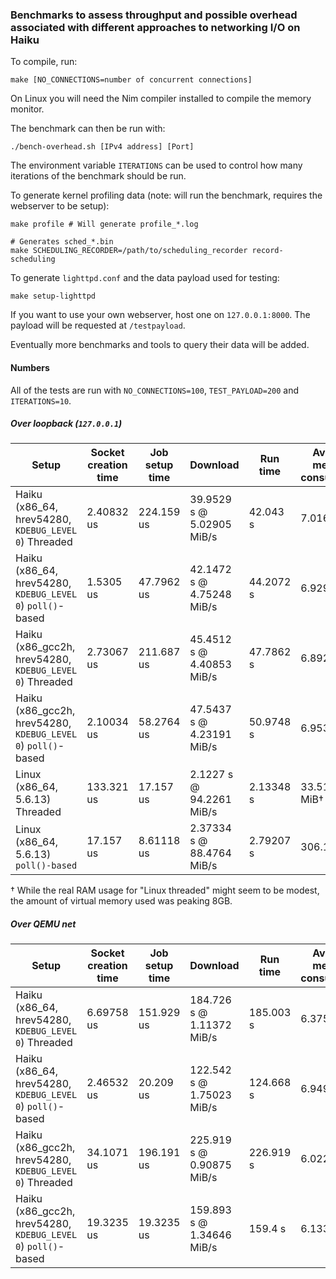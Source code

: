 ### Benchmarks to assess throughput and possible overhead associated with different approaches to networking I/O on Haiku

To compile, run:

    make [NO_CONNECTIONS=number of concurrent connections]

On Linux you will need the Nim compiler installed to compile the memory monitor.

The benchmark can then be run with:

    ./bench-overhead.sh [IPv4 address] [Port]

The environment variable `ITERATIONS` can be used to control how many iterations
of the benchmark should be run.

To generate kernel profiling data (note: will run the benchmark, requires the webserver to be setup):

    make profile # Will generate profile_*.log

    # Generates sched_*.bin
    make SCHEDULING_RECORDER=/path/to/scheduling_recorder record-scheduling

To generate `lighttpd.conf` and the data payload used for testing:

    make setup-lighttpd

If you want to use your own webserver, host one on `127.0.0.1:8000`. The payload will be requested at `/testpayload`.

Eventually more benchmarks and tools to query their data will be added.

#### Numbers

All of the tests are run with `NO_CONNECTIONS=100`, `TEST_PAYLOAD=200` and
`ITERATIONS=10`.

##### Over loopback (`127.0.0.1`)

Setup                                                          | Socket creation time | Job setup time |          Download           |  Run time  |  Average memory consumption
-------------------------------------------------------------- | -------------------- | -------------- | --------------------------- | ---------- | ----------------------------
Haiku (x86\_64, hrev54280, `KDEBUG_LEVEL 0`) Threaded          |      2.40832 us      |   224.159 us   |  39.9529 s @ 5.02905 MiB/s  |  42.043 s  |          7.01697 MiB
Haiku (x86\_64, hrev54280, `KDEBUG_LEVEL 0`) `poll()`-based    |      1.5305 us       |   47.7962 us   |  42.1472 s @ 4.75248 MiB/s  |  44.2072 s |          6.92944 MiB
Haiku (x86\_gcc2h, hrev54280, `KDEBUG_LEVEL 0`) Threaded       |      2.73067 us      |   211.687 us   |  45.4512 s @ 4.40853 MiB/s  |  47.7862 s |          6.892 MiB
Haiku (x86\_gcc2h, hrev54280, `KDEBUG_LEVEL 0`) `poll()`-based |      2.10034 us      |   58.2764 us   |  47.5437 s @ 4.23191 MiB/s  |  50.9748 s |          6.95322 MiB
Linux (x86\_64, 5.6.13) Threaded                               |      133.321 us      |   17.157 us    |  2.1227 s @ 94.2261 MiB/s   |  2.13348 s |          33.5141 MiB†
Linux (x86\_64, 5.6.13) `poll()-based`                         |      17.157 us       |   8.61118 us   |  2.37334 s @ 88.4764 MiB/s  |  2.79207 s |          306.113 MiB

† While the real RAM usage for "Linux threaded" might seem to be modest, the amount of virtual memory used was peaking 8GB.

##### Over QEMU net

Setup                                                          | Socket creation time | Job setup time |          Download           |  Run time  |  Average memory consumption
-------------------------------------------------------------- | -------------------- | -------------- | --------------------------- | ---------- | ----------------------------
Haiku (x86\_64, hrev54280, `KDEBUG_LEVEL 0`) Threaded          |      6.69758 us      |   151.929 us   |  184.726 s @ 1.11372 MiB/s  |  185.003 s |          6.37533 MiB
Haiku (x86\_64, hrev54280, `KDEBUG_LEVEL 0`) `poll()`-based    |      2.46532 us      |   20.209 us    |  122.542 s @ 1.75023 MiB/s  |  124.668 s |          6.94922 MiB
Haiku (x86\_gcc2h, hrev54280, `KDEBUG_LEVEL 0`) Threaded       |      34.1071 us      |   196.191 us   |  225.919 s @ 0.90875 MiB/s  |  226.919 s |          6.02247 MiB
Haiku (x86\_gcc2h, hrev54280, `KDEBUG_LEVEL 0`) `poll()`-based |      19.3235 us      |   19.3235 us   |  159.893 s @ 1.34646 MiB/s  |  159.4 s   |          6.1331 MiB

